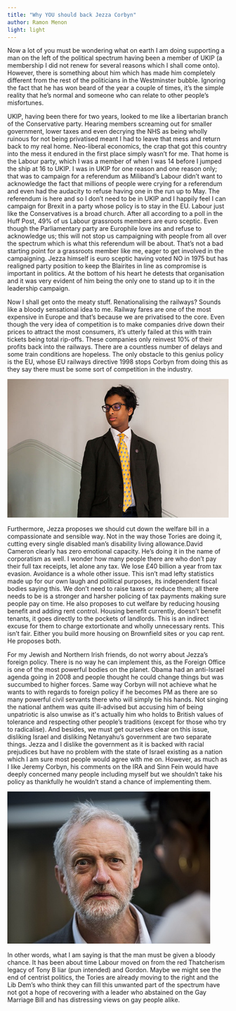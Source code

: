 ```yaml
---
title: "Why YOU should back Jezza Corbyn"
author: Ramon Menon
light: light
---
```


Now a lot of you must be wondering what on earth I am doing supporting a man on the left of the political spectrum having been a member of UKIP (a membership I did not renew for several reasons which I shall come onto). However, there is something about him which has made him completely different from the rest of the politicians in the Westminster bubble. Ignoring the fact that he has won beard of the year a couple of times, it’s the simple reality that he’s normal and someone who can relate to other people’s misfortunes.

UKIP, having been there for two years, looked to me like a libertarian branch of the Conservative party. Hearing members screaming out for smaller government, lower taxes and even decrying the NHS as being wholly ruinous for not being privatised meant I had to leave that mess and return back to my real home. Neo-liberal economics, the crap that got this country into the mess it endured in the first place simply wasn’t for me. That home is the Labour party, which I was a member of when I was 14 before I jumped the ship at 16 to UKIP. I was in UKIP for one reason and one reason only; that was to campaign for a referendum as Miliband’s Labour didn’t want to acknowledge the fact that millions of people were crying for a referendum and even had the audacity to refuse having one in the run up to May. The referendum is here and so I don’t need to be in UKIP and I happily feel I can campaign for Brexit in a party whose policy is to stay in the EU. Labour just like the Conservatives is a broad church. After all according to a poll in the Huff Post, 49% of us Labour grassroots members are euro sceptic. Even though the Parliamentary party are Europhile love ins and refuse to acknowledge us; this will not stop us campaigning with people from all over the spectrum which is what this referendum will be about. That’s not a bad starting point for a grassroots member like me, eager to get involved in the campaigning. Jezza himself is euro sceptic having voted NO in 1975 but has realigned party position to keep the Blairites in line as compromise is important in politics. At the bottom of his heart he detests that organisation and it was very evident of him being the only one to stand up to it in the leadership campaign.

Now I shall get onto the meaty stuff. Renationalising the railways? Sounds like a bloody sensational idea to me. Railway fares are one of the most expensive in Europe and that’s because we are privatised to the core. Even though the very idea of competition is to make companies drive down their prices to attract the most consumers, it’s utterly failed at this with train tickets being total rip-offs. These companies only reinvest 10% of their profits back into the railways. There are a countless number of delays and some train conditions are hopeless. The only obstacle to this genius policy is the EU, whose EU railways directive 1998 stops Corbyn from doing this as they say there must be some sort of competition in the industry.

<img src="../images/ramon.jpg" class="right">

Furthermore, Jezza proposes we should cut down the welfare bill in a compassionate and sensible way. Not in the way those Tories are doing it, cutting every single disabled man’s disability living allowance.David Cameron clearly has zero emotional capacity. He’s doing it in the name of corporatism as well. I wonder how many people there are who don’t pay their full tax receipts, let alone any tax. We lose £40 billion a year from tax evasion. Avoidance is a whole other issue. This isn’t mad lefty statistics made up for our own laugh and political purposes, its independent fiscal bodies saying this. We don’t need to raise taxes or reduce them; all there needs to be is a stronger and harsher policing of tax payments making sure people pay on time. He also proposes to cut welfare by reducing housing benefit and adding rent control. Housing benefit currently, doesn’t benefit tenants, it goes directly to the pockets of landlords. This is an indirect excuse for them to charge extortionate and wholly unnecessary rents. This isn’t fair. Either you build more housing on Brownfield sites or you cap rent. He proposes both.

For my Jewish and Northern Irish friends, do not worry about Jezza’s foreign policy. There is no way he can implement this, as the Foreign Office is one of the most powerful bodies on the planet. Obama had an anti-Israel agenda going in 2008 and people thought he could change things but was succumbed to higher forces. Same way Corbyn will not achieve what he wants to with regards to foreign policy if he becomes PM as there are so many powerful civil servants there who will simply tie his hands. Not singing the national anthem was quite ill-advised but accusing him of being unpatriotic is also unwise as it's actually him who holds to British values of tolerance and respecting other people’s traditions (except for those who try to radicalise). And besides, we must get ourselves clear on this issue, disliking Israel and disliking Netanyahu’s government are two separate things. Jezza and I dislike the government as it is backed with racial prejudices but have no problem with the state of Israel existing as a nation which I am sure most people would agree with me on. However, as much as I like Jeremy Corbyn, his comments on the IRA and Sinn Fein would have deeply concerned many people including myself but we shouldn’t take his policy as thankfully he wouldn’t stand a chance of implementing them.

<img src="../images/corbyn.jpg" class="left">

In other words, what I am saying is that the man must be given a bloody chance. It has been about time Labour moved on from the red Thatcherism legacy of Tony B liar (pun intended) and Gordon. Maybe we might see the end of centrist politics, the Tories are already moving to the right and the Lib Dem’s who think they can fill this unwanted part of the spectrum have not got a hope of recovering with a leader who abstained on the Gay Marriage Bill and has distressing views on gay people alike.
